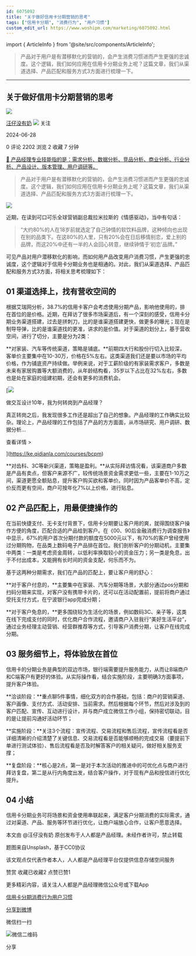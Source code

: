 ```yaml
---
id: 6075092
title: "关于做好信用卡分期营销的思考"
tags: ["信用卡分期", "消费行为", "用户习惯"]
custom_edit_url: https://www.woshipm.com/marketing/6075092.html
---
```

import { ArticleInfo } from '@site/src/components/ArticleInfo';

<ArticleInfo
    author="汪仔没有奶"
    authorLink="https://www.woshipm.com/u/1129769"
    published="2024-06-28"
    views={2202}
    comments={0}
    collects={2}
/>

> 产品对于用户是有潜移默化的营销的，会产生消费习惯进而产生更强的忠诚度。这个逻辑，我们如何应用在信用卡分期业务上呢？这篇文章，我们从渠道选择、产品匹配和服务方式3方面进行梳理一下。

---

## 关于做好信用卡分期营销的思考

[![](https://image.woshipm.com/wp-files/2020/08/di3QvuX83oVLN4682Q9m.jpg!/both/72x72)](https://www.woshipm.com/u/1129769)

[汪仔没有奶](https://www.woshipm.com/u/1129769) ![](https://static.woshipm.com/tag/1101_1@2x.png) 关注

2024-06-28

0 评论 2202 浏览 2 收藏 7 分钟

[🔗 产品经理专业技能指的是：需求分析、数据分析、竞品分析、商业分析、行业分析、产品设计、版本管理、用户调研等。](https://ke.qidianla.com/courses/90pm)

> 产品对于用户是有潜移默化的营销的，会产生消费习惯进而产生更强的忠诚度。这个逻辑，我们如何应用在信用卡分期业务上呢？这篇文章，我们从渠道选择、产品匹配和服务方式3方面进行梳理一下。

![](https://image.woshipm.com/2023/10/11/74d95454-67cf-11ee-9a4f-00163e142b65.jpg)

近期，在读到可口可乐全球营销副总裁拉米拉斯的《情感驱动》，当中有句话：

> “大约80%的人在18岁前就选定了自己钟情的软饮料品牌，这种倾向也出现在别的品类下。在这80%的人里，只有20%会在日后移情别恋，爱上别的品牌，而这20%中还有一半的人会回心转意，继续钟情于‘初恋’品牌。”

可见产品对用户潜移默化的影响，而如何用产品改变用户消费习惯，产生更强的忠诚度，这个逻辑对于信用卡分期业务也是相通的。对此，我们从渠道选择、产品匹配和服务方式3方面，将相关思考梳理如下：

## 01 渠道选择上，找有营收空间的

根据艾瑞网分析，38.7%的信用卡客户会考虑使用分期产品，影响他使用的，排在首位的是价格。近期，在拜访了很多市场渠道后，有一个深刻的感受，信用卡分期业务渠道搭建，过去是拼刺刀，比的是谁渠道搭建更快，做更多的曝光；现在是制导导弹，比的是谁渠道找的更准，讲求的是价值。对于渠道的划分上，基于营收空间，进行了切分，主要是分为2类：

**对家装、汽车等传统渠道，策略是铺底。**前期四大行和股份行切入比较深，客单价主要集中在10-30万，价格在5%左右。这类渠道我们还是要以市场的平均价格，作为铺底资产持续做。举例来说，对于工薪阶级的有家装需求客户，多数是未来有家居购置等大额消费的，从年龄结构看，35岁以下占比在32%左右，多数也是处在家庭的组建初期，还会有更多的消费机会。

[![](https://image.woshipm.com/2023/08/02/769bf6f4-30e6-11ee-b3cb-00163e0b5ff3.png)

做交互设计10年，我为何转岗到产品经理？

真正转岗之后，我发现很多工作还是超出了自己的想象。产品经理的工作确实比较杂。理论上，产品经理的工作包括了产品的方方面面，从市场研究、用户调研、数据分析...

查看详情 >

](https://ke.qidianla.com/courses/bcpm)

**对齿科、3C等新兴渠道，策略是盈利。**从实际拜访情况看，该渠道商户多数是产品有卖点，但客户来源不广，较传统场景资金需求更低一些，主要在1-10万之间，渠道更愿全额贴息，提升客户购买欲和客单价。同时因为产品客单价不高，定价反而更有空间，商户可按年化7%以上价格，进行贴息。

## 02 产品匹配上，用最便捷操作的

在当前快捷支付、无卡支付背景下，信用卡分期要让客户用的爽，就得围绕客户操作方便的角度，匹配合适的产品给到客户。在《00、90后金融消费行为调查报告》中显示，67%的用户首次分期付款的额度在5000元以下，有70%的客户曾经使用过分期购物，在品类上数码电子产品排在首位。我们剖析客户的分期动机，主要集中两类：一类是考虑资金周转，以低利率换取较小的资金压力；另一类是免息，出于不付出成本，又能拥有长时间的资金支配，何乐而不为。

基于这两种分期需求，我们在产品的匹配上，要让客户用的舒心：

**对于客户付息的，**主要集中在家装、汽车分期等场景，大部分通过pos分期和扫码分期来实现，对客户没有携带卡片的，还可以在活动配置前，提前将商户通过受托支付方式，在宁波银行app完成分期；

**对于客户免息的，**更多围绕较为生活化的场景，例如数码3C、亲子等，这类在线下完成支付的同时，优化商户合作流程，邀请商户入驻我行“美好生活平台”，通过业务经理主动营销、经营群推荐等方式，引导客户消费分期，让客户在线完成分期。

## 03 服务细节上，将体验放在首位

信用卡的分期业务是典型的双边市场，银行端需要提升服务能力，从而让B端商户和C端客户有更好的体验。从实际操作看，结合实施阶段，主要明确3方面事项，提升客户体验。

**洽谈阶段：**重点聊5件事情，细化双方的合作基础，包括：商户的营销渠道、客户画像、支付方式、活动安排、当前需求。然后根据每个环节，然后对涉及到的客户匹配、宣传、互动进行设计，并与商户成立微信工作小组，保持密切联动，目的是让提前沟通好活动环节；

**实施阶段：**关注3个流程：宣传流程、交易流程和售后流程，宣传流程看是否详细清晰的介绍清楚了关键信息、交易流程看是否能够顺畅的完成交易（要提前下单进行测试体验）、售后流程看是否及时解答客户的相关疑问，做好相关服务支撑；

**复盘阶段：**核心是2点，第一是对于本次活动的推进中的可优化点与商户进行拜访复盘，第二是从行内角度出发，结合客户操作，对于现有产品和授信进行优化提升。

## 04 小结

信用卡分期业务可将场景和资金使用串联起来，满足客户分期消费的实际需求，通过对渠道、产品、服务等环节进行优化，让商户端放心合作，让客户愿意选择。

本文由 @汪仔没有奶 原创发布于人人都是产品经理。未经作者许可，禁止转载

题图来自Unsplash，基于CC0协议

该文观点仅代表作者本人，人人都是产品经理平台仅提供信息存储空间服务

赞赏 收藏已收藏2 点赞已赞1

更多精彩内容，请关注人人都是产品经理微信公众号或下载App

[信用卡分期](https://www.woshipm.com/tag/%e4%bf%a1%e7%94%a8%e5%8d%a1%e5%88%86%e6%9c%9f)[消费行为](https://www.woshipm.com/tag/%e6%b6%88%e8%b4%b9%e8%a1%8c%e4%b8%ba)[用户习惯](https://www.woshipm.com/tag/%e7%94%a8%e6%88%b7%e4%b9%a0%e6%83%af)

[分享到微博](https://service.weibo.com/share/share.php?appkey=2775287854&title=关于做好信用卡分期营销的思考&url=https://www.woshipm.com/marketing/6075092.html&pic=https://image.woshipm.com/2023/10/11/74d95454-67cf-11ee-9a4f-00163e142b65.jpg)

微信扫一扫

![微信二维码](https://api.pwmqr.com/qrcode/create/?url=https://www.woshipm.com/marketing/6075092.html)

分享